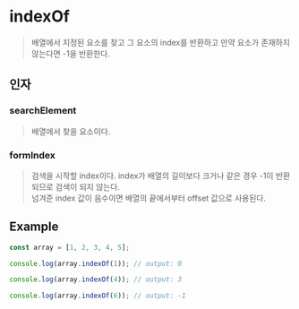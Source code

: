 # indexOf
> 배열에서 지정된 요소를 찾고 그 요소의 index를 반환하고 만약 요소가 존재하지 않는다면 -1을 반환한다.  

## 인자

### searchElement
> 배열에서 찾을 요소이다.

### formIndex
> 검색을 시작할 index이다. index가 배열의 길이보다 크거나 같은 경우 -1이 반환되므로 검색이 되지 않는다.  
> 넘겨준 index 값이 음수이면 배열의 끝에서부터 offset 값으로 사용된다. 

## Example
```js
const array = [1, 2, 3, 4, 5];

console.log(array.indexOf(1)); // output: 0

console.log(array.indexOf(4)); // output: 3

console.log(array.indexOf(6)); // output: -1
```
